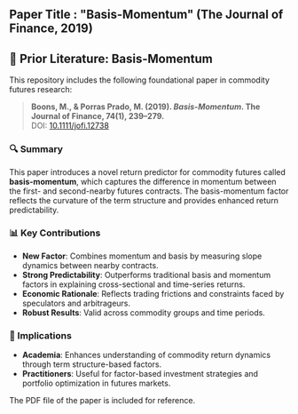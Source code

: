
## Paper Title :  "Basis-Momentum" (The Journal of Finance, 2019)

## 📄 Prior Literature: Basis-Momentum

This repository includes the following foundational paper in commodity futures research:

> **Boons, M., & Porras Prado, M. (2019). _Basis-Momentum_. The Journal of Finance, 74(1), 239–279.**  
> DOI: [10.1111/jofi.12738](https://doi.org/10.1111/jofi.12738)

### 🔍 Summary

This paper introduces a novel return predictor for commodity futures called **basis-momentum**, which captures the difference in momentum between the first- and second-nearby futures contracts. The basis-momentum factor reflects the curvature of the term structure and provides enhanced return predictability.

### 📊 Key Contributions

- **New Factor**: Combines momentum and basis by measuring slope dynamics between nearby contracts.
- **Strong Predictability**: Outperforms traditional basis and momentum factors in explaining cross-sectional and time-series returns.
- **Economic Rationale**: Reflects trading frictions and constraints faced by speculators and arbitrageurs.
- **Robust Results**: Valid across commodity groups and time periods.

### 🧠 Implications

- **Academia**: Enhances understanding of commodity return dynamics through term structure-based factors.
- **Practitioners**: Useful for factor-based investment strategies and portfolio optimization in futures markets.

The PDF file of the paper is included for reference.
